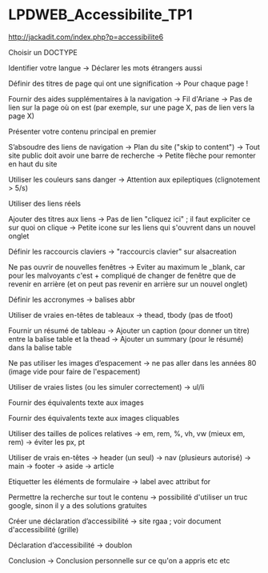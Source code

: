 # LPDWEB_Accessibilite_TP1

http://jackadit.com/index.php?p=accessibilite6

Choisir un DOCTYPE

Identifier votre langue
	-> Déclarer les mots étrangers aussi

Définir des titres de page qui ont une signification
	-> Pour chaque page !

Fournir des aides supplémentaires à la navigation
	-> Fil d'Ariane
	-> Pas de lien sur la page où on est (par exemple, sur une page X, pas de lien vers la page X)

Présenter votre contenu principal en premier

S’absoudre des liens de navigation
	-> Plan du site ("skip to content")
	-> Tout site public doit avoir une barre de recherche
	-> Petite flèche pour remonter en haut du site

Utiliser les couleurs sans danger
	-> Attention aux epileptiques (clignotement > 5/s)

Utiliser des liens réels

Ajouter des titres aux liens
	-> Pas de lien "cliquez ici" ; il faut expliciter ce sur quoi on clique
	-> Petite icone sur les liens qui s'ouvrent dans un nouvel onglet

Définir les raccourcis claviers
	-> "raccourcis clavier" sur alsacreation

Ne pas ouvrir de nouvelles fenêtres
	-> Eviter au maximum le _blank, car pour les malvoyants c'est + compliqué de changer de fenêtre que de revenir en arrière (et on peut pas revenir en arrière sur un nouvel onglet)

Définir les accronymes
	-> balises abbr

Utiliser de vraies en-têtes de tableaux
	-> thead, tbody (pas de tfoot)

Fournir un résumé de tableau
	-> Ajouter un caption (pour donner un titre) entre la balise table et la thead
	-> Ajouter un summary (pour le résumé) dans la balise table

Ne pas utiliser les images d’espacement
	-> ne pas aller dans les années 80 (image vide pour faire de l'espacement)

Utiliser de vraies listes (ou les simuler correctement)
	-> ul/li

Fournir des équivalents texte aux images

Fournir des équivalents texte aux images cliquables

Utiliser des tailles de polices relatives
	-> em, rem, %, vh, vw (mieux em, rem)
	-> éviter les px, pt

Utiliser de vrais en-têtes
	-> header (un seul)
	-> nav (plusieurs autorisé)
	-> main
	-> footer
	-> aside
	-> article

Etiquetter les éléments de formulaire
	-> label avec attribut for

Permettre la recherche sur tout le contenu
	-> possibilité d'utiliser un truc google, sinon il y a des solutions gratuites

Créer une déclaration d’accessibilité
	-> site rgaa ; voir document d'accessibilité (grille)

Déclaration d’accessibilité
	-> doublon

Conclusion
	-> Conclusion personnelle sur ce qu'on a appris etc etc